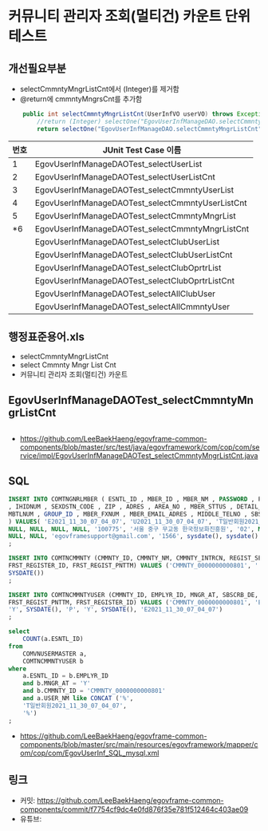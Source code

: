 # 커뮤니티 관리자 조회(멀티건) 카운트 단위테스트

## 개선필요부분

- selectCmmntyMngrListCnt에서 (Integer)를 제거함
- @return에 cmmntyMngrsCnt를 추가함

```java
	public int selectCmmntyMngrListCnt(UserInfVO userVO) throws Exception {
		//return (Integer) selectOne("EgovUserInfManageDAO.selectCmmntyMngrListCnt", userVO);
		return selectOne("EgovUserInfManageDAO.selectCmmntyMngrListCnt", userVO);
```

|번호|JUnit Test Case 이름|
|-|-|
|1|EgovUserInfManageDAOTest_selectUserList|
|2|EgovUserInfManageDAOTest_selectUserListCnt|
|3|EgovUserInfManageDAOTest_selectCmmntyUserList|
|4|EgovUserInfManageDAOTest_selectCmmntyUserListCnt|
|5|EgovUserInfManageDAOTest_selectCmmntyMngrList|
|*6|EgovUserInfManageDAOTest_selectCmmntyMngrListCnt|
||EgovUserInfManageDAOTest_selectClubUserList|
||EgovUserInfManageDAOTest_selectClubUserListCnt|
||EgovUserInfManageDAOTest_selectClubOprtrList|
||EgovUserInfManageDAOTest_selectClubOprtrListCnt|
||EgovUserInfManageDAOTest_selectAllClubUser|
||EgovUserInfManageDAOTest_selectAllCmmntyUser|

## 행정표준용어.xls

- selectCmmntyMngrListCnt
- select Cmmnty Mngr List Cnt
- 커뮤니티 관리자 조회(멀티건) 카운트

## EgovUserInfManageDAOTest_selectCmmntyMngrListCnt

```java

```

- https://github.com/LeeBaekHaeng/egovframe-common-components/blob/master/src/test/java/egovframework/com/cop/com/service/impl/EgovUserInfManageDAOTest_selectCmmntyMngrListCnt.java

## SQL

```sql
INSERT INTO COMTNGNRLMBER ( ESNTL_ID , MBER_ID , MBER_NM , PASSWORD , PASSWORD_HINT , PASSWORD_CNSR 
, IHIDNUM , SEXDSTN_CODE , ZIP , ADRES , AREA_NO , MBER_STTUS , DETAIL_ADRES , END_TELNO , 
MBTLNUM , GROUP_ID , MBER_FXNUM , MBER_EMAIL_ADRES , MIDDLE_TELNO , SBSCRB_DE , CHG_PWD_LAST_PNTTM 
) VALUES( 'E2021_11_30_07_04_07', 'U2021_11_30_07_04_07', 'T일반회원2021_11_30_07_04_07', 'ykHImp0FaEGqjvZpAO4rm8zgwtN38OmzmdWXa05QKcw=', 
NULL, NULL, NULL, NULL, '100775', '서울 중구 무교동 한국정보화진흥원', '02', NULL, NULL, '2059', '1566-2059', 
NULL, NULL, 'egovframesupport@gmail.com', '1566', sysdate(), sysdate() )
;

INSERT INTO COMTNCMMNTY (CMMNTY_ID, CMMNTY_NM, CMMNTY_INTRCN, REGIST_SE_CODE, TMPLAT_ID, USE_AT, 
FRST_REGISTER_ID, FRST_REGIST_PNTTM) VALUES ('CMMNTY_0000000000801', '', '', '', '', 'Y', '', 
SYSDATE())
;

INSERT INTO COMTNCMMNTYUSER (CMMNTY_ID, EMPLYR_ID, MNGR_AT, SBSCRB_DE, MBER_STTUS, USE_AT, 
FRST_REGIST_PNTTM, FRST_REGISTER_ID) VALUES ('CMMNTY_0000000000801', 'E2021_11_30_07_04_07', 
'Y', SYSDATE(), 'P', 'Y', SYSDATE(), 'E2021_11_30_07_04_07')
;

select
    COUNT(a.ESNTL_ID)
from
    COMVNUSERMASTER a,
    COMTNCMMNTYUSER b
where
    a.ESNTL_ID = b.EMPLYR_ID
    and b.MNGR_AT = 'Y'
    and b.CMMNTY_ID = 'CMMNTY_0000000000801'
    and a.USER_NM like CONCAT ('%',
    'T일반회원2021_11_30_07_04_07',
    '%')
;
```

- https://github.com/LeeBaekHaeng/egovframe-common-components/blob/master/src/main/resources/egovframework/mapper/com/cop/com/EgovUserInf_SQL_mysql.xml

## 링크

- 커밋: https://github.com/LeeBaekHaeng/egovframe-common-components/commit/f7754cf9dc4e0fd876f35e781f512464c403ae09
- 유튜브: 
